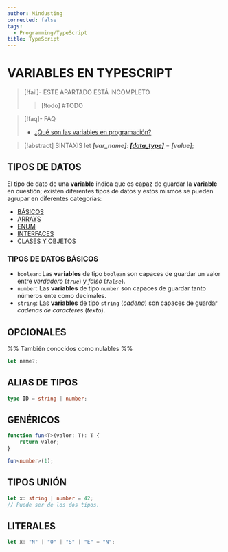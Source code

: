 ```yaml
---
author: Mindusting
corrected: false
tags:
  - Programming/TypeScript
title: TypeScript
---
```


# VARIABLES EN TYPESCRIPT

> [!fail]- ESTE APARTADO ESTÁ INCOMPLETO
> > [!todo] #TODO

> [!faq]- FAQ
> - [¿Qué son las variables en programación?](../pc/pc.md)

> [!abstract] SINTAXIS
> let ***\[var\_name\]***: [***\[data\_type\]***](#TIPOS%20DE%20DATOS) = ***\[value\]***;

## TIPOS DE DATOS

El tipo de dato de una **variable** indica que es capaz de guardar la **variable** en cuestión; existen diferentes tipos de datos y estos mismos se pueden agrupar en diferentes categorías:

- [BÁSICOS](#TIPOS%20DE%20DATOS%20BÁSICOS)
- [ARRAYS](ts_array.md)
- [ENUM](ts_enum.md)
- [INTERFACES](ts_interface.md)
- [CLASES Y OBJETOS](ts_class.md)

### TIPOS DE DATOS BÁSICOS

- `boolean`:
    Las **variables** de tipo `boolean` son capaces de guardar un valor entre *verdadero* (*`true`*) y *falso* (*`false`*).
- `number`:
    Las **variables** de tipo `number` son capaces de guardar tanto números ente como decimales.
- `string`:
    Las **variables** de tipo `string` (*cadena*) son capaces de guardar *cadenas de caracteres* (*texto*).

## OPCIONALES

%% También conocidos como nulables %%

```ts
let name?;
```

## ALIAS DE TIPOS

```ts
type ID = string | number;
```

## GENÉRICOS

```ts
function fun<T>(valor: T): T {
    return valor;
}

fun<number>(1);
```

## TIPOS UNIÓN

```ts
let x: string | number = 42;
// Puede ser de los dos tipos.
```

## LITERALES

```ts
let x: "N" | "O" | "S" | "E" = "N";
```

